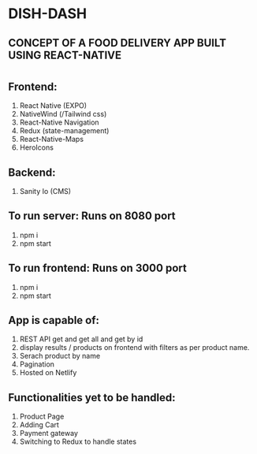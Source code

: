 # DISH-DASH

## CONCEPT OF A FOOD DELIVERY APP BUILT USING REACT-NATIVE

#

## Frontend:
1. React Native (EXPO)
4. NativeWind (/Tailwind css)
3. React-Native Navigation
4. Redux (state-management)
5. React-Native-Maps
6. HeroIcons

## Backend:
1. Sanity Io (CMS)


## To run server: Runs on  8080 port
1. npm i
2. npm start

## To run frontend: Runs on 3000 port
1. npm i 
2. npm start

## App is capable of:
1. REST API get and get all and get by id
2. display results / products on frontend with filters as per product name.
3. Serach product by name
4. Pagination
5. Hosted on Netlify 


## Functionalities yet to be handled:
1. Product Page
2. Adding Cart
3. Payment gateway
4. Switching to Redux to handle states


